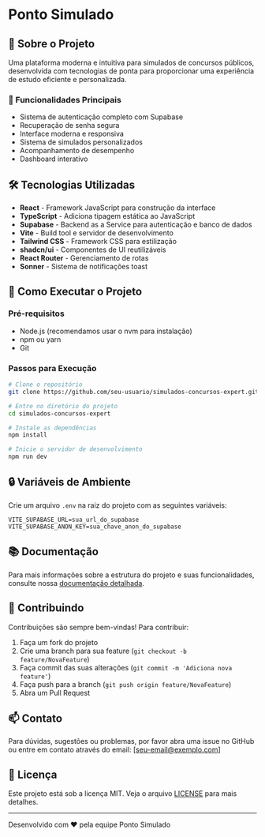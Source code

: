 # Ponto Simulado

## 📝 Sobre o Projeto

Uma plataforma moderna e intuitiva para simulados de concursos públicos, desenvolvida com tecnologias de ponta para proporcionar uma experiência de estudo eficiente e personalizada.

### 🌟 Funcionalidades Principais

- Sistema de autenticação completo com Supabase
- Recuperação de senha segura
- Interface moderna e responsiva
- Sistema de simulados personalizados
- Acompanhamento de desempenho
- Dashboard interativo

## 🛠️ Tecnologias Utilizadas

- **React** - Framework JavaScript para construção da interface
- **TypeScript** - Adiciona tipagem estática ao JavaScript
- **Supabase** - Backend as a Service para autenticação e banco de dados
- **Vite** - Build tool e servidor de desenvolvimento
- **Tailwind CSS** - Framework CSS para estilização
- **shadcn/ui** - Componentes de UI reutilizáveis
- **React Router** - Gerenciamento de rotas
- **Sonner** - Sistema de notificações toast

## 🚀 Como Executar o Projeto

### Pré-requisitos

- Node.js (recomendamos usar o nvm para instalação)
- npm ou yarn
- Git

### Passos para Execução

```bash
# Clone o repositório
git clone https://github.com/seu-usuario/simulados-concursos-expert.git

# Entre no diretório do projeto
cd simulados-concursos-expert

# Instale as dependências
npm install

# Inicie o servidor de desenvolvimento
npm run dev
```

## 🔒 Variáveis de Ambiente

Crie um arquivo `.env` na raiz do projeto com as seguintes variáveis:

```env
VITE_SUPABASE_URL=sua_url_do_supabase
VITE_SUPABASE_ANON_KEY=sua_chave_anon_do_supabase
```

## 📚 Documentação

Para mais informações sobre a estrutura do projeto e suas funcionalidades, consulte nossa [documentação detalhada](link-para-documentacao).

## 🤝 Contribuindo

Contribuições são sempre bem-vindas! Para contribuir:

1. Faça um fork do projeto
2. Crie uma branch para sua feature (`git checkout -b feature/NovaFeature`)
3. Faça commit das suas alterações (`git commit -m 'Adiciona nova feature'`)
4. Faça push para a branch (`git push origin feature/NovaFeature`)
5. Abra um Pull Request

## 📫 Contato

Para dúvidas, sugestões ou problemas, por favor abra uma issue no GitHub ou entre em contato através do email: [seu-email@exemplo.com]

## 📄 Licença

Este projeto está sob a licença MIT. Veja o arquivo [LICENSE](LICENSE) para mais detalhes.

---

Desenvolvido com ❤️ pela equipe Ponto Simulado
